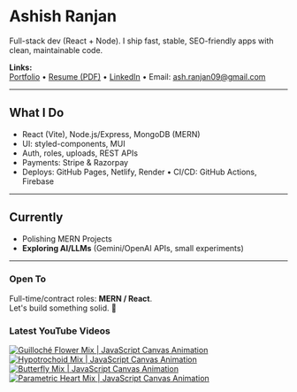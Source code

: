 # Ashish Ranjan

Full-stack dev (React + Node). I ship fast, stable, SEO-friendly apps with clean, maintainable code.

**Links:**  
[Portfolio](https://www.ashishranjan.net) • 
[Resume (PDF)](https://github.com/a2rp/resume/releases/latest/download/Ashish_Ranjan_Resume.pdf) • 
[LinkedIn](https://www.linkedin.com/in/aashishranjan/) • 
Email: ash.ranjan09@gmail.com

---

## What I Do
- React (Vite), Node.js/Express, MongoDB (MERN)
- UI: styled-components, MUI
- Auth, roles, uploads, REST APIs
- Payments: Stripe & Razorpay
- Deploys: GitHub Pages, Netlify, Render • CI/CD: GitHub Actions, Firebase

---

## Currently
- Polishing MERN Projects
- **Exploring AI/LLMs** (Gemini/OpenAI APIs, small experiments)

---

### Open To
Full-time/contract roles: **MERN / React**.  
Let's build something solid. 🚀

### Latest YouTube Videos
<p align="left">

<!-- BEGIN YOUTUBE-CARDS -->
[![Guilloché Flower Mix | JavaScript Canvas Animation](https://ytcards.demolab.com/?id=T6Y6jfJU6Zw&title=Guilloch%C3%A9+Flower+Mix+%7C+JavaScript+Canvas+Animation&lang=en&timestamp=1762010594&background_color=%230d1117&title_color=%23ffffff&stats_color=%23b3b3b3&max_title_lines=2&width=360&border_radius=10 "Guilloché Flower Mix | JavaScript Canvas Animation")](https://www.youtube.com/shorts/T6Y6jfJU6Zw)
[![Hypotrochoid Mix | JavaScript Canvas Animation](https://ytcards.demolab.com/?id=fTXDeQUlyhE&title=Hypotrochoid+Mix+%7C+JavaScript+Canvas+Animation&lang=en&timestamp=1762009815&background_color=%230d1117&title_color=%23ffffff&stats_color=%23b3b3b3&max_title_lines=2&width=360&border_radius=10 "Hypotrochoid Mix | JavaScript Canvas Animation")](https://www.youtube.com/shorts/fTXDeQUlyhE)
[![Butterfly Mix | JavaScript Canvas Animation](https://ytcards.demolab.com/?id=F5ZGI9W14_c&title=Butterfly+Mix+%7C+JavaScript+Canvas+Animation&lang=en&timestamp=1762008638&background_color=%230d1117&title_color=%23ffffff&stats_color=%23b3b3b3&max_title_lines=2&width=360&border_radius=10 "Butterfly Mix | JavaScript Canvas Animation")](https://www.youtube.com/shorts/F5ZGI9W14_c)
[![Parametric Heart Mix | JavaScript Canvas Animation](https://ytcards.demolab.com/?id=PmgdQIZI5_Q&title=Parametric+Heart+Mix+%7C+JavaScript+Canvas+Animation&lang=en&timestamp=1762007638&background_color=%230d1117&title_color=%23ffffff&stats_color=%23b3b3b3&max_title_lines=2&width=360&border_radius=10 "Parametric Heart Mix | JavaScript Canvas Animation")](https://www.youtube.com/shorts/PmgdQIZI5_Q)
<!-- END YOUTUBE-CARDS -->

</p>

